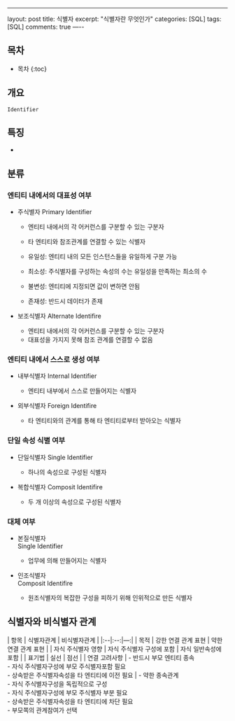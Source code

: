 ---
layout: post
title: 식별자
excerpt: "식별자란 무엇인가"
categories: [SQL]
tags: [SQL]
comments: true
—--

## 목차

* 목차
{:toc}

## 개요

```dictionary
Identifier
```

## 특징

* 

## 분류

### 엔티티 내에서의 대표성 여부

* 주식별자 Primary Identifier
  * 엔티티 내에서의 각 어커런스를 구분할 수 있는 구분자
  * 타 엔티티와 참조관계를 연결할 수 있는 식별자

  * 유일성: 엔티티 내의 모든 인스턴스들을 유일하게 구분 가능
  * 최소성: 주식별자를 구성하는 속성의 수는 유일성을 만족하는 최소의 수
  * 불변성: 엔티티에 지정되면 값이 변하면 안됨
  * 존재성: 반드시 데이터가 존재

* 보조식별자 Alternate Identifire
  * 엔티티 내에서의 각 어커런스를 구분할 수 있는 구분자
  * 대표성을 가지지 못해 참조 관계를 연결할 수 없음

### 엔티티 내에서 스스로 생성 여부

* 내부식별자 Internal Identifier
  * 엔티티 내부에서 스스로 만들어지는 식별자

* 외부식별자 Foreign Identifire
  * 타 엔티티와의 관계를 통해 타 엔티티로부터 받아오는 식별자

### 단일 속성 식별 여부

* 단일식별자 Single Identifier
  * 하나의 속성으로 구성된 식별자

* 복합식별자 Composit Identifire
  * 두 개 이상의 속성으로 구성된 식별자

### 대체 여부

* 본질식별자<br>Single Identifier
  * 업무에 의해 만들어지는 식별자

* 인조식별자<br>Composit Identifire
  * 원조식별자의 복잡한 구성을 피하기 위해 인위적으로 만든 식별자

## 식별자와 비식별자 관계

| 항목 | 식별자관계 | 비식별자관계 |
|:--|:--:|—:|
| 목적 | 강한 연결 관계 표현 | 약한 연결 관계 표현 |
| 자식 주식별자 영향 | 자식 주식별자 구성에 포함 | 자식 일반속성에 포함 |
| 표기법 | 실선 | 점선 |
| 연결 고려사항 | - 반드시 부모 엔티티 종속<br> - 자식 주식별자구성에 부모 주식별자포함 필요<br> - 상속받은 주식별자속성을 타 엔티티에 이전 필요 | - 약한 종속관계<br> - 자식 주식별자구성을 독립적으로 구성<br> - 자식 주식별자구성에 부모 주식별자 부분 필요<br> - 상속받은 주식별자속성을 타 엔티티에 차단 필요<br> - 부모쪽의 관계참여가 선택